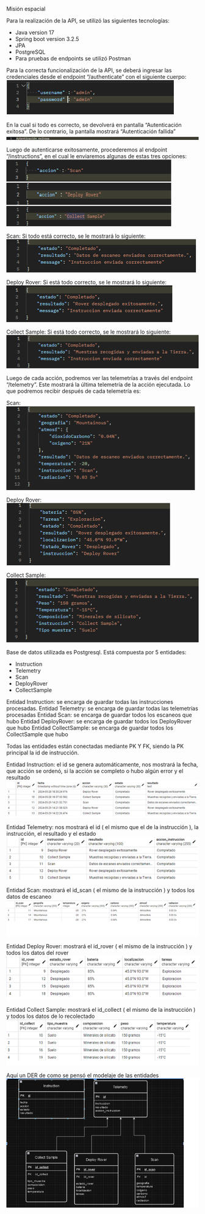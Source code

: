 Misión espacial

Para la realización de la API, se utilizó las siguientes tecnologías:
- Java version 17
- Spring boot version 3.2.5
- JPA
- PostgreSQL
- Para pruebas de endpoints se utilizó Postman

Para la correcta funcionalización de la API, se deberá ingresar las credenciales desde el endpoint “/authenticate” con el siguiente cuerpo:
![autenticacion](https://github.com/IvanSandiyu/MisionEspacial/blob/main/img/authenticate.png)

En la cual si todo es correcto, se devolverá en pantalla “Autenticación exitosa”. De lo contrario, la pantalla mostrará “Autenticación fallida”
![autenticacionexitosa](https://github.com/IvanSandiyu/MisionEspacial/blob/main/img/auexitosa.png)

Luego de autenticarse exitosamente, procederemos al endpoint “/instructions”, en el cual le enviaremos algunas de estas tres opciones:
![scan](https://github.com/IvanSandiyu/MisionEspacial/blob/main/img/scan.png)
![deply](https://github.com/IvanSandiyu/MisionEspacial/blob/main/img/deply.png)
![collect](https://github.com/IvanSandiyu/MisionEspacial/blob/main/img/collect.png)

Scan: Si todo está correcto, se le mostrará lo siguiente:
![resulScan](https://github.com/IvanSandiyu/MisionEspacial/blob/main/img/resultadoScan.png)


Deploy Rover: Si está todo correcto, se le mostrará lo siguiente:
![resulRover](https://github.com/IvanSandiyu/MisionEspacial/blob/main/img/resultadoRover.png)


Collect Sample: Si está todo correcto, se le mostrará lo siguiente:
![resulCollect](https://github.com/IvanSandiyu/MisionEspacial/blob/main/img/resultsample.png)



Luego de cada acción, podremos ver las telemetrías a través del endpoint “/telemetry”. Este mostrará la última telemetría de la acción ejecutada. Lo que podremos recibir después de cada telemetría es:

Scan: 
![telscan](https://github.com/IvanSandiyu/MisionEspacial/blob/main/img/telscan.png)

Deploy Rover:
![telrover](https://github.com/IvanSandiyu/MisionEspacial/blob/main/img/telrover.png)


Collect Sample:
![telsample](https://github.com/IvanSandiyu/MisionEspacial/blob/main/img/telsample.png)

Base de datos utilizada es Postgresql. Está compuesta por 5 entidades:
- Instruction
- Telemetry
- Scan
- DeployRover
- CollectSample

Entidad Instruction: se encarga de guardar todas las instrucciones procesadas.
Entidad Telemetry: se encarga de guardar todas las telemetrías procesadas
Entidad Scan: se encarga de guardar todos los escaneos que hubo
Entidad DeployRover: se encarga de guardar todos los DeployRover que hubo
Entidad CollectSample: se encarga de guardar todos los CollectSample que hubo

Todas las entidades están conectadas mediante PK Y FK, siendo la PK principal la id de instrucción.

Entidad Instruction: el id se genera automáticamente, nos mostrará la fecha, que acción se ordenó, si la acción se completo o hubo algún error y el resultado
![inst](https://github.com/IvanSandiyu/MisionEspacial/blob/main/img/binst.png)



Entidad Telemetry: nos mostrará el id ( el mismo que el de la instrucción ), la instrucción, el resultado y el estado
![tel](https://github.com/IvanSandiyu/MisionEspacial/blob/main/img/btel.png)


Entidad Scan: mostrará el id_scan ( el mismo de la instrucción ) y todos los datos de escaneo
![scan](https://github.com/IvanSandiyu/MisionEspacial/blob/main/img/bScan.png)


Entidad Deploy Rover: mostrará el id_rover ( el mismo de la instrucción ) y todos los datos del rover
![rover](https://github.com/IvanSandiyu/MisionEspacial/blob/main/img/bdeploy.png)


Entidad Collect Sample: mostrará el id_collect ( el mismo de la instrucción ) y todos los datos de lo recolectado
![sample](https://github.com/IvanSandiyu/MisionEspacial/blob/main/img/bcollect.png)

Aquí un DER de como se pensó el modelaje de las entidades
![der](https://github.com/IvanSandiyu/MisionEspacial/blob/main/img/der.png)
